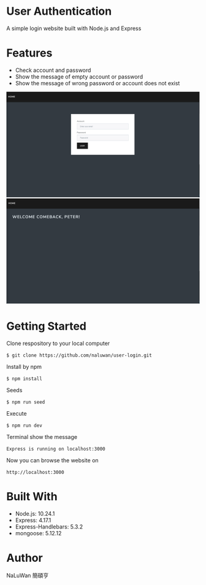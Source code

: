 # User Authentication 
A simple login website built with Node.js and Express

# Features
* Check account and password
* Show the message of empty account or password
* Show the message of wrong password or account does not exist

![image](login.png)
![image](welcome.png)

# Getting Started
Clone respository to your local computer
```
$ git clone https://github.com/naluwan/user-login.git
```
Install by npm
```
$ npm install
```
Seeds
```
$ npm run seed
```
Execute
```
$ npm run dev
```
Terminal show the message
```
Express is running on localhost:3000
```
Now you can browse the website on
```
http://localhost:3000
```
# Built With
* Node.js: 10.24.1
* Express: 4.17.1
* Express-Handlebars: 5.3.2
* mongoose: 5.12.12

# Author
NaLuWan 簡碩亨